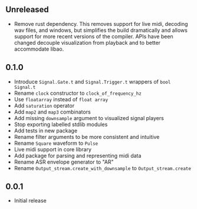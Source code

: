 ## Unreleased

- Remove rust dependency. This removes support for live midi, decoding wav
  files, and windows, but simplifies the build dramatically and allows support
  for more recent versions of the compiler. APIs have been changed decouple
  visualization from playback and to better accommodate libao.

## 0.1.0

- Introduce `Signal.Gate.t` and `Signal.Trigger.t` wrappers of `bool Signal.t`
- Rename `clock` constructor to `clock_of_frequency_hz`
- Use `floatarray` instead of `float array`
- Add `saturation` operator
- Add `map2` and `map3` combinators
- Add missing `downsample` argument to visualized signal players
- Stop exporting labelled stdlib modules
- Add tests in new package
- Rename filter arguments to be more consistent and intuitive
- Rename `Square` waveform to `Pulse`
- Live midi support in core library
- Add package for parsing and representing midi data
- Rename ASR envelope generator to "AR"
- Rename `Output_stream.create_with_downsample` to `Output_stream.create`

## 0.0.1

- Initial release
